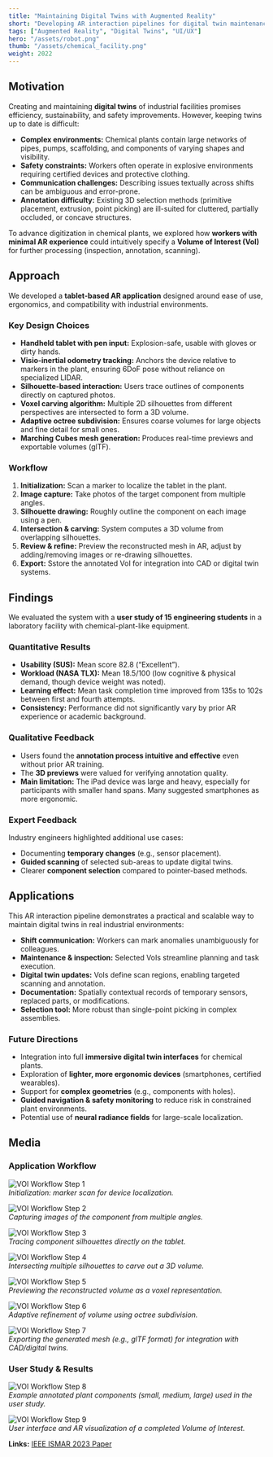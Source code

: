 ```yaml
---
title: "Maintaining Digital Twins with Augmented Reality"
short: "Developing AR interaction pipelines for digital twin maintenance in chemical facilities."
tags: ["Augmented Reality", "Digital Twins", "UI/UX"]
hero: "/assets/robot.png"
thumb: "/assets/chemical_facility.png"
weight: 2022
---
```


## Motivation
Creating and maintaining **digital twins** of industrial facilities promises efficiency, sustainability, and safety improvements. However, keeping twins up to date is difficult:

- **Complex environments:** Chemical plants contain large networks of pipes, pumps, scaffolding, and components of varying shapes and visibility.
- **Safety constraints:** Workers often operate in explosive environments requiring certified devices and protective clothing.
- **Communication challenges:** Describing issues textually across shifts can be ambiguous and error-prone.
- **Annotation difficulty:** Existing 3D selection methods (primitive placement, extrusion, point picking) are ill-suited for cluttered, partially occluded, or concave structures.

To advance digitization in chemical plants, we explored how **workers with minimal AR experience** could intuitively specify a **Volume of Interest (VoI)** for further processing (inspection, annotation, scanning).

## Approach
We developed a **tablet-based AR application** designed around ease of use, ergonomics, and compatibility with industrial environments.

### Key Design Choices
- **Handheld tablet with pen input:** Explosion-safe, usable with gloves or dirty hands.
- **Visio-inertial odometry tracking:** Anchors the device relative to markers in the plant, ensuring 6DoF pose without reliance on specialized LIDAR.
- **Silhouette-based interaction:** Users trace outlines of components directly on captured photos.
- **Voxel carving algorithm:** Multiple 2D silhouettes from different perspectives are intersected to form a 3D volume.
- **Adaptive octree subdivision:** Ensures coarse volumes for large objects and fine detail for small ones.
- **Marching Cubes mesh generation:** Produces real-time previews and exportable volumes (glTF).

### Workflow
1. **Initialization:** Scan a marker to localize the tablet in the plant.
2. **Image capture:** Take photos of the target component from multiple angles.
3. **Silhouette drawing:** Roughly outline the component on each image using a pen.
4. **Intersection & carving:** System computes a 3D volume from overlapping silhouettes.
5. **Review & refine:** Preview the reconstructed mesh in AR, adjust by adding/removing images or re-drawing silhouettes.
6. **Export:** Sstore the annotated VoI for integration into CAD or digital twin systems.

## Findings
We evaluated the system with a **user study of 15 engineering students** in a laboratory facility with chemical-plant-like equipment.

### Quantitative Results
- **Usability (SUS):** Mean score 82.8 (“Excellent”).
- **Workload (NASA TLX):** Mean 18.5/100 (low cognitive & physical demand, though device weight was noted).
- **Learning effect:** Mean task completion time improved from 135s to 102s between first and fourth attempts.
- **Consistency:** Performance did not significantly vary by prior AR experience or academic background.

### Qualitative Feedback
- Users found the **annotation process intuitive and effective** even without prior AR training.
- The **3D previews** were valued for verifying annotation quality.
- **Main limitation:** The iPad device was large and heavy, especially for participants with smaller hand spans. Many suggested smartphones as more ergonomic.

### Expert Feedback
Industry engineers highlighted additional use cases:
- Documenting **temporary changes** (e.g., sensor placement).
- **Guided scanning** of selected sub-areas to update digital twins.
- Clearer **component selection** compared to pointer-based methods.

## Applications
This AR interaction pipeline demonstrates a practical and scalable way to maintain digital twins in real industrial environments:

- **Shift communication:** Workers can mark anomalies unambiguously for colleagues.
- **Maintenance & inspection:** Selected VoIs streamline planning and task execution.
- **Digital twin updates:** VoIs define scan regions, enabling targeted scanning and annotation.
- **Documentation:** Spatially contextual records of temporary sensors, replaced parts, or modifications.
- **Selection tool:** More robust than single-point picking in complex assemblies.

### Future Directions
- Integration into full **immersive digital twin interfaces** for chemical plants.
- Exploration of **lighter, more ergonomic devices** (smartphones, certified wearables).
- Support for **complex geometries** (e.g., components with holes).
- **Guided navigation & safety monitoring** to reduce risk in constrained plant environments.
- Potential use of **neural radiance fields** for large-scale localization.

## Media

### Application Workflow
![VOI Workflow Step 1](/assets/voi/voi_1.png)  
*Initialization: marker scan for device localization.*

![VOI Workflow Step 2](/assets/voi/voi_2.png)  
*Capturing images of the component from multiple angles.*

![VOI Workflow Step 3](/assets/voi/voi_3.png)  
*Tracing component silhouettes directly on the tablet.*

![VOI Workflow Step 4](/assets/voi/voi_4.png)  
*Intersecting multiple silhouettes to carve out a 3D volume.*

![VOI Workflow Step 5](/assets/voi/voi_5.png)  
*Previewing the reconstructed volume as a voxel representation.*

![VOI Workflow Step 6](/assets/voi/voi_6.png)  
*Adaptive refinement of volume using octree subdivision.*

![VOI Workflow Step 7](/assets/voi/voi_7.png)  
*Exporting the generated mesh (e.g., glTF format) for integration with CAD/digital twins.*

### User Study & Results
![VOI Workflow Step 8](/assets/voi/voi_8.png)  
*Example annotated plant components (small, medium, large) used in the user study.*

![VOI Workflow Step 9](/assets/voi/voi_9.png)  
*User interface and AR visualization of a completed Volume of Interest.*

**Links:**
[IEEE ISMAR 2023 Paper](https://ieeexplore.ieee.org/document/10308192)